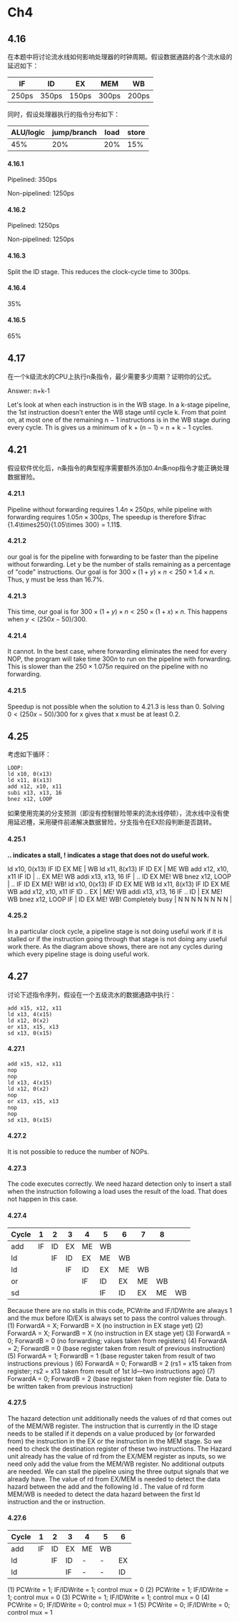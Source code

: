 # Ch4

## 4.16

在本题中将讨论流水线如何影响处理器的时钟周期。假设数据通路的各个流水级的延迟如下：

| IF    | ID    | EX    | MEM   | WB    |
| ----- | ----- | ----- | ----- | ----- |
| 250ps | 350ps | 150ps | 300ps | 200ps |

同时，假设处理器执行的指令分布如下：

| ALU/logic | jump/branch | load | store |
| --------- | ----------- | ---- | ----- |
| 45%       | 20%         | 20%  | 15%   |

#### 4.16.1

Pipelined: 350ps

Non-pipelined: 1250ps

#### 4.16.2

Pipelined: 1250ps

Non-pipelined: 1250ps

#### 4.16.3

Split the ID stage. This reduces the clock-cycle time to 300ps.

#### 4.16.4

35%

#### 4.16.5

65%

## 4.17

在一个k级流水的CPU上执行n条指令，最少需要多少周期？证明你的公式。

Answer: n+k-1

Let's look at when each instruction is in the WB stage. In a k-stage pipeline, the 1st instruction doesn’t enter the WB stage until cycle k. From that point on, at most one of the remaining n − 1 instructions is in the WB stage during every cycle.
Th is gives us a minimum of k + (n − 1) = n + k − 1 cycles.

## 4.21

假设软件优化后，n条指令的典型程序需要额外添加0.4n条nop指令才能正确处理数据冒险。

#### 4.21.1

Pipeline without forwarding requires  $1.4n \times 250ps$, while pipeline with forwarding requires $1.05n \times 300ps$, The speedup is therefore $\frac {1.4\times250}{1.05\times 300} = 1.11$. 

#### 4.21.2

our goal is for the pipeline with forwarding to be faster than the pipeline without forwarding. Let y be the number of stalls remaining as a percentage of "code" instructions. Our goal is for $300\times (1+y)\times n < 250\times 1.4\times n$. Thus, y must be less than 16.7%.

#### 4.21.3

This time, our goal is for  $300\times (1+y)\times n < 250\times (1+x)\times n$. This happens when $y<(250x-50)/300$.

#### 4.21.4

It cannot. In the best case, where forwarding eliminates the need for every NOP, the program will take time $300n$ to run on the pipeline with forwarding. This is slower than the $250\times 1.075n$ required on the pipeline with no forwarding.

#### 4.21.5

Speedup is not possible when the solution to 4.21.3 is less than 0. Solving $0<(250x-50)/300$ for x gives that x must be at least 0.2.

## 4.25

考虑如下循环：

```assembly
LOOP:
ld x10, 0(x13)
ld x11, 8(x13)
add x12, x10, x11
subi x13, x13, 16
bnez x12, LOOP
```

如果使用完美的分支预测（即没有控制冒险带来的流水线停顿），流水线中没有使用延迟槽，采用硬件前递解决数据冒险，分支指令在EX阶段判断是否跳转。

#### 4.25.1

**.. indicates a stall, ! indicates a stage that does not do useful work.**

ld x10, 0(x13)     IF ID EX ME | WB
ld x11, 8(x13)          IF ID  EX  | ME  WB
add x12, x10, x11        IF   ID  |  ..      EX ME! WB
addi x13, x13, 16                IF  |  ..      ID  EX   ME! WB
bnez x12, LOOP                       |  ..      IF   ID   EX    ME! WB!
ld x10, 0(x13)                                              IF   ID     EX   ME   WB
ld x11, 8(x13)                                                     IF      ID   EX    ME WB
add x12, x10, x11                                                        IF   ID      ..     EX | ME! WB
addi x13, x13, 16                                                                IF      ..      ID | EX   ME! WB
bnez x12, LOOP                                                                                    IF | ID    EX   ME! WB!
Completely busy                    | N       N   N     N       N     N      N      N  |

#### 4.25.2

In a particular clock cycle, a pipeline stage is not doing useful work if it is stalled or if the instruction going through that stage is not doing any useful work there. As the diagram above shows, there are not any cycles during which every pipeline stage is doing useful work.

## 4.27

讨论下述指令序列，假设在一个五级流水的数据通路中执行：

```assembly
add x15, x12, x11
ld x13, 4(x15)
ld x12, 0(x2)
or x13, x15, x13
sd x13, 0(x15)
```

#### 4.27.1

```assembly
add x15, x12, x11
nop
nop
ld x13, 4(x15)
ld x12, 0(x2)
nop
or x13, x15, x13
nop
nop
sd x13, 0(x15)
```

#### 4.27.2

It is not possible to reduce the number of NOPs.

#### 4.27.3

The code executes correctly. We need hazard detection only to insert a stall when the instruction following a load uses the result of the load. That does not happen in this case.

#### 4.27.4

| Cycle | 1    | 2    | 3    | 4    | 5    | 6    | 7    | 8    |      |
| ----- | ---- | ---- | ---- | ---- | ---- | ---- | ---- | ---- | ---- |
| add   | IF   | ID   | EX   | ME   | WB   |      |      |      |      |
| ld    |      | IF   | ID   | EX   | ME   | WB   |      |      |      |
| ld    |      |      | IF   | ID   | EX   | ME   | WB   |      |      |
| or    |      |      |      | IF   | ID   | EX   | ME   | WB   |      |
| sd    |      |      |      |      | IF   | ID   | EX   | ME   | WB   |

Because there are no stalls in this code, PCWrite and IF/IDWrite are always 1 and the mux before ID/EX is always set to pass the control values through.
(1) ForwardA = X; ForwardB = X (no instruction in EX stage yet)
(2) ForwardA = X; ForwardB = X (no instruction in EX stage yet)
(3) ForwardA = 0; ForwardB = 0 (no forwarding; values taken from registers)
(4) ForwardA = 2; ForwardB = 0 (base register taken from result of previous instruction)
(5) ForwardA = 1; ForwardB = 1 (base reguster taken from result of two instructions previous )
(6) ForwardA = 0; ForwardB = 2 (rs1 = x15 taken from register; rs2 = x13 taken from result of 1st ld—two instructions ago)
(7) ForwardA = 0; ForwardB = 2 (base register taken from register file. Data to be written taken from previous instruction)

#### 4.27.5

The hazard detection unit additionally needs the values of rd that comes out of the MEM/WB register. The instruction that is currently in the ID stage needs to be stalled if it depends on a value produced by (or forwarded from) the instruction in the EX or the instruction in the MEM stage. So we need to check the destination register of these two instructions. The Hazard unit already has the value of rd from the EX/MEM register as inputs, so we need only add the value from the MEM/WB register. No additional outputs are needed. We can stall the pipeline using the three output signals that we already have. The value of rd from EX/MEM is needed to detect the data hazard between the add and the following ld . The value of rd form MEM/WB is needed to detect the data hazard between the first ld instruction and the or instruction.

#### 4.27.6

| Cycle | 1    | 2    | 3    | 4    | 5    | 6    |
| ----- | ---- | ---- | ---- | ---- | ---- | ---- |
| add   | IF   | ID   | EX   | ME   | WB   |      |
| ld    |      | IF   | ID   | -    | -    | EX   |
| ld    |      |      | IF   | -    | -    | ID   |

(1) PCWrite = 1; IF/IDWrite = 1; control mux = 0
(2) PCWrite = 1; IF/IDWrite = 1; control mux = 0
(3) PCWrite = 1; IF/IDWrite = 1; control mux = 0
(4) PCWrite = 0; IF/IDWrite = 0; control mux = 1
(5) PCWrite = 0; IF/IDWrite = 0; control mux = 1


